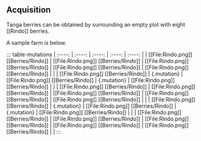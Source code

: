 ## Acquisition

Tanga berries can be obtained by surrounding an empty plot with eight [[Rindo]] berries.

A sample farm is below.

::: table-mutations
| :----: | :----: | :----: | :----: | :----: |
| [[File:Rindo.png\]] [[Berries/Rindo]] | [[File:Rindo.png\]] [[Berries/Rindo]] | [[File:Rindo.png\]] [[Berries/Rindo]] | [[File:Rindo.png\]] [[Berries/Rindo]] | [[File:Rindo.png\]] [[Berries/Rindo]] | |
| [[File:Rindo.png\]] [[Berries/Rindo]] | {.mutation} | [[File:Rindo.png\]] [[Berries/Rindo]] | {.mutation} | [[File:Rindo.png\]] [[Berries/Rindo]] | |
| [[File:Rindo.png\]] [[Berries/Rindo]] | [[File:Rindo.png\]] [[Berries/Rindo]] | [[File:Rindo.png\]] [[Berries/Rindo]] | [[File:Rindo.png\]] [[Berries/Rindo]] | [[File:Rindo.png\]] [[Berries/Rindo]] | |
| [[File:Rindo.png\]] [[Berries/Rindo]] | {.mutation} | [[File:Rindo.png\]] [[Berries/Rindo]] | {.mutation} | [[File:Rindo.png\]] [[Berries/Rindo]] | |
| [[File:Rindo.png\]] [[Berries/Rindo]] | [[File:Rindo.png\]] [[Berries/Rindo]] | [[File:Rindo.png\]] [[Berries/Rindo]] | [[File:Rindo.png\]] [[Berries/Rindo]] | [[File:Rindo.png\]] [[Berries/Rindo]] | |
:::